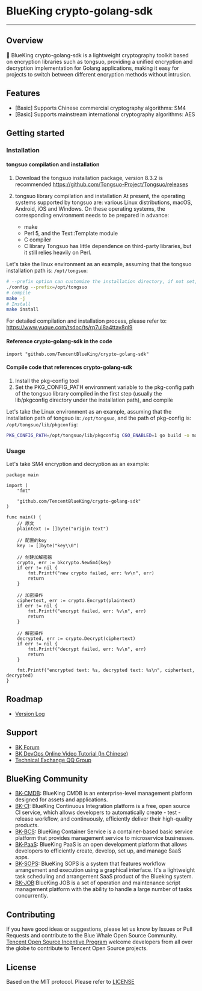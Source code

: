 # BlueKing crypto-golang-sdk

---

## Overview

️🔧 BlueKing crypto-golang-sdk is a lightweight cryptography toolkit based on encryption libraries such as tongsuo, 
providing a unified encryption and decryption implementation for Golang applications, making it easy for
projects to switch between different encryption methods without intrusion.

## Features

* [Basic] Supports Chinese commercial cryptography algorithms: SM4
* [Basic] Supports mainstream international cryptography algorithms: AES

## Getting started

### Installation

#### tongsuo compilation and installation

1. Download the tongsuo installation package, version 8.3.2 is recommended
   https://github.com/Tongsuo-Project/Tongsuo/releases

2. tongsuo library compilation and installation
   At present, the operating systems supported by tongsuo are: various Linux distributions, macOS, Android, iOS and Windows. On these operating systems, the corresponding environment needs to be prepared in advance:
    - make
    - Perl 5, and the Text::Template module
    - C compiler
    - C library
      Tongsuo has little dependence on third-party libraries, but it still relies heavily on Perl.

Let's take the linux environment as an example, assuming that the tongsuo installation path is: `/opt/tongsuo`:

``` bash
# --prefix option can customize the installation directory, if not set, the default is /usr/local/
./config --prefix=/opt/tongsuo
# compile
make -j
# Install
make install
```

For detailed compilation and installation process, please refer to:
https://www.yuque.com/tsdoc/ts/rp7ul8a4ttav8ql9

#### Reference crypto-golang-sdk in the code

```golang
import "github.com/TencentBlueKing/crypto-golang-sdk"
```

#### Compile code that references crypto-golang-sdk

1. Install the pkg-config tool
2. Set the PKG_CONFIG_PATH environment variable to the pkg-config path of the tongsuo library compiled in the first step (usually the lib/pkgconfig directory under the installation path), and compile

Let's take the Linux environment as an example, assuming that the installation path of tongsuo is: `/opt/tongsuo`, and the path of pkg-config is: `/opt/tongsuo/lib/pkgconfig`:

``` bash
PKG_CONFIG_PATH=/opt/tongsuo/lib/pkgconfig CGO_ENABLED=1 go build -o main .
```

### Usage

Let's take SM4 encryption and decryption as an example:

```golang
package main

import (
	"fmt"

	"github.com/TencentBlueKing/crypto-golang-sdk"
)

func main() {
	// 原文
	plaintext := []byte("origin text")

	// 配置的key
	key := []byte("key\\0")

	// 创建加解密器
	crypto, err := bkcrypto.NewSm4(key)
	if err != nil {
		fmt.Printf("new crypto failed, err: %v\n", err)
		return
	}

	// 加密操作
	ciphertext, err := crypto.Encrypt(plaintext)
	if err != nil {
		fmt.Printf("encrypt failed, err: %v\n", err)
		return
	}

	// 解密操作
	decrypted, err := crypto.Decrypt(ciphertext)
	if err != nil {
		fmt.Printf("decrypt failed, err: %v\n", err)
		return
	}

	fmt.Printf("encrypted text: %s, decrypted text: %s\n", ciphertext, decrypted)
}
```

## Roadmap

- [Version Log](https://github.com/TencentBlueKing/crypto-golang-sdk/blob/main/release.md)

## Support

- [BK Forum](https://bk.tencent.com/s-mart/community)
- [BK DevOps Online Video Tutorial (In Chinese)](https://bk.tencent.com/s-mart/video/)
- [Technical Exchange QQ Group](https://jq.qq.com/?_wv=1027&k=5zk8F7G)

## BlueKing Community

- [BK-CMDB](https://github.com/Tencent/bk-cmdb): BlueKing CMDB is an enterprise-level management platform designed for
  assets and applications.
- [BK-CI](https://github.com/Tencent/bk-ci): BlueKing Continuous Integration platform is a free, open source CI service,
  which allows developers to automatically create - test - release workflow, and continuously, efficiently deliver their
  high-quality products.
- [BK-BCS](https://github.com/Tencent/bk-bcs): BlueKing Container Service is a container-based basic service platform
  that provides management service to microservice businesses.
- [BK-PaaS](https://github.com/Tencent/bk-paas): BlueKing PaaS is an open development platform that allows developers to
  efficiently create, develop, set up, and manage SaaS apps.
- [BK-SOPS](https://github.com/Tencent/bk-sops): BlueKing SOPS is a system that features workflow arrangement and
  execution using a graphical interface. It's a lightweight task scheduling and arrangement SaaS product of the Blueking
  system.
- [BK-JOB](https://github.com/Tencent/bk-job):BlueKing JOB is a set of operation and maintenance script management
  platform with the ability to handle a large number of tasks concurrently.

## Contributing

If you have good ideas or suggestions, please let us know by Issues or Pull Requests and contribute to the Blue Whale
Open Source Community.      
[Tencent Open Source Incentive Program](https://opensource.tencent.com/contribution) welcome developers from all over
the globe to contribute to Tencent Open Source projects.

## License

Based on the MIT protocol. Please refer to [LICENSE](LICENSE.txt)
